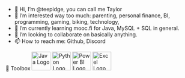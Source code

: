 - 👋 Hi, I’m @teepidge, you can call me Taylor
- 👀 I’m interested way too much: parenting, personal finance, BI, programming, gaming, biking, technology, 
- 🌱 I’m currently learning mooc.fi for Java, MySQL + SQL in general.
- 💞️ I’m looking to collaborate on basically anything.  
- 📫 How to reach me: Github, Discord

🧰 Toolbox
<img src="https://worldvectorlogo.com/logo/java-4" alt="Java Logo" width="50" height="50"/> 
<img src="https://worldvectorlogo.com/logo/python-3" alt="Python Logo" width="50" height="50"/> 
<img src="https://worldvectorlogo.com/logo/power-bi" alt="Power BI Logo" width="50" height="50"/> 
<img src="https://worldvectorlogo.com/logo/excel-4" alt="Excel Logo" width="50" height="50"/> 


<!---
teepidge/teepidge is a ✨ special ✨ repository because its `README.md` (this file) appears on your GitHub profile.
You can click the Preview link to take a look at your changes.
--->

